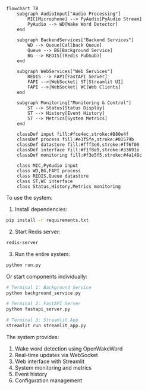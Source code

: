 ```mermaid
flowchart TB
    subgraph AudioInput["Audio Processing"]
        MIC[Microphone] --> PyAudio[PyAudio Stream]
        PyAudio --> WD[Wake Word Detector]
    end

    subgraph BackendServices["Backend Services"]
        WD --> Queue[Callback Queue]
        Queue --> BG[Background Service]
        BG --> REDIS[(Redis PubSub)]
    end

    subgraph WebServices["Web Services"]
        REDIS --> FAPI[FastAPI Server]
        FAPI -->|WebSocket| ST[Streamlit UI]
        FAPI -->|WebSocket| WC[Web Clients]
    end

    subgraph Monitoring["Monitoring & Control"]
        ST --> Status[Status Display]
        ST --> History[Event History]
        ST --> Metrics[System Metrics]
    end

    classDef input fill:#fce4ec,stroke:#880e4f
    classDef process fill:#e1f5fe,stroke:#01579b
    classDef datastore fill:#fff3e0,stroke:#ff6f00
    classDef interface fill:#f1f8e9,stroke:#33691e
    classDef monitoring fill:#f3e5f5,stroke:#4a148c

    class MIC,PyAudio input
    class WD,BG,FAPI process
    class REDIS,Queue datastore
    class ST,WC interface
    class Status,History,Metrics monitoring
```

To use the system:

1. Install dependencies:
```bash
pip install -r requirements.txt
```

2. Start Redis server:
```bash
redis-server
```

3. Run the entire system:
```bash
python run.py
```

Or start components individually:
```bash
# Terminal 1: Background Service
python background_service.py

# Terminal 2: FastAPI Server
python fastapi_server.py

# Terminal 3: Streamlit App
streamlit run streamlit_app.py
```

The system provides:
1. Wake word detection using OpenWakeWord
2. Real-time updates via WebSocket
3. Web interface with Streamlit
4. System monitoring and metrics
5. Event history
6. Configuration management
